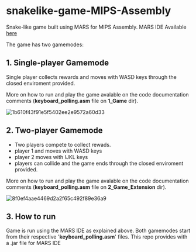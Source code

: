 # snakelike-game-MIPS-Assembly

Snake-like game built using MARS for MIPS Assembly. 
MARS IDE Available [here](https://courses.missouristate.edu/kenvollmar/mars/index.htm)

The game has two gamemodes:

## 1. Single-player Gamemode
Single player collects rewards and moves with WASD keys through the closed enviroment provided.

More on how to run and play the game avalable on the code documentation comments (**keyboard_polling.asm** file on **1_Game** dir).

![1b610f43f91e5f5402ee2e9572a60d33](https://github.com/ginesmoratalla/snakelike-game-MIPS-Assembly/assets/126341997/662965c9-2ebc-4bc5-a3b6-67a69938754e)

## 2. Two-player Gamemode
- Two players compete to collect rewads.
- player 1 and moves with WASD keys
- player 2 moves with IJKL keys
- players can collide and the game ends through the closed enviroment provided.
  
More on how to run and play the game avalable on the code documentation comments (**keyboard_polling.asm** file on **2_Game_Extension** dir).

![8f0ef4aae4469d2a2f65c492f89e36a9](https://github.com/ginesmoratalla/snakelike-game-MIPS-Assembly/assets/126341997/f2727f6b-3b74-4a37-838d-0eb8be0fc731)

## 3. How to run
Game is run using the MARS IDE as explained above. Both gamemodes start from their respective '**keyboard_polling.asm**' files.
This repo provides with a .jar file for MARS IDE
